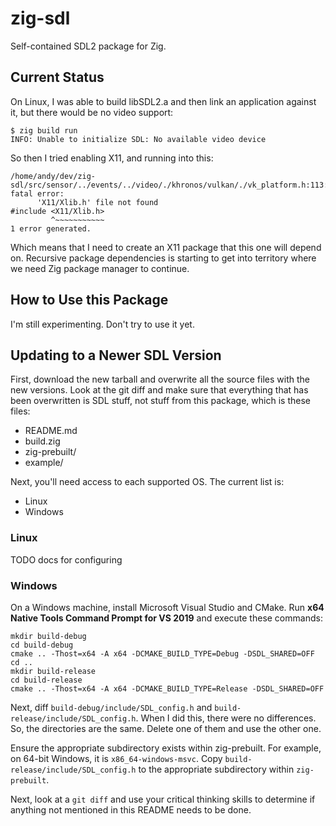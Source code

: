# zig-sdl

Self-contained SDL2 package for Zig.

## Current Status

On Linux, I was able to build libSDL2.a and then link an application against it,
but there would be no video support:

```
$ zig build run
INFO: Unable to initialize SDL: No available video device
```

So then I tried enabling X11, and running into this:

```
/home/andy/dev/zig-sdl/src/sensor/../events/../video/./khronos/vulkan/./vk_platform.h:113:10: fatal error: 
      'X11/Xlib.h' file not found
#include <X11/Xlib.h>
         ^~~~~~~~~~~~
1 error generated.
```

Which means that I need to create an X11 package that this one will depend on.
Recursive package dependencies is starting to get into territory where we need
Zig package manager to continue.

## How to Use this Package

I'm still experimenting. Don't try to use it yet.

## Updating to a Newer SDL Version

First, download the new tarball and overwrite all the source files with the new versions.
Look at the git diff and make sure that everything that has been overwritten is SDL stuff,
not stuff from this package, which is these files:

 * README.md
 * build.zig
 * zig-prebuilt/
 * example/

Next, you'll need access to each supported OS. The current list is:

 * Linux
 * Windows

### Linux

TODO docs for configuring

### Windows

On a Windows machine, install Microsoft Visual Studio and CMake.
Run **x64 Native Tools Command Prompt for VS 2019** and execute these commands:

```
mkdir build-debug
cd build-debug
cmake .. -Thost=x64 -A x64 -DCMAKE_BUILD_TYPE=Debug -DSDL_SHARED=OFF
cd ..
mkdir build-release
cd build-release
cmake .. -Thost=x64 -A x64 -DCMAKE_BUILD_TYPE=Release -DSDL_SHARED=OFF
```

Next, diff `build-debug/include/SDL_config.h` and `build-release/include/SDL_config.h`.
When I did this, there were no differences. So, the directories are the same. Delete
one of them and use the other one.

Ensure the appropriate subdirectory exists within zig-prebuilt. For example, on 64-bit
Windows, it is `x86_64-windows-msvc`. Copy `build-release/include/SDL_config.h` to the
appropriate subdirectory within `zig-prebuilt`.

Next, look at a `git diff` and use your critical thinking skills to determine if anything
not mentioned in this README needs to be done.
